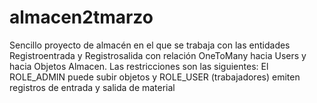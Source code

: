 # almacen2tmarzo
Sencillo proyecto de almacén en el que se trabaja con las entidades Registroentrada y Registrosalida con relación OneToMany hacia Users y hacia Objetos Almacen. Las restricciones son las siguientes: El ROLE_ADMIN puede subir objetos y ROLE_USER (trabajadores) emiten registros de entrada y salida de material
